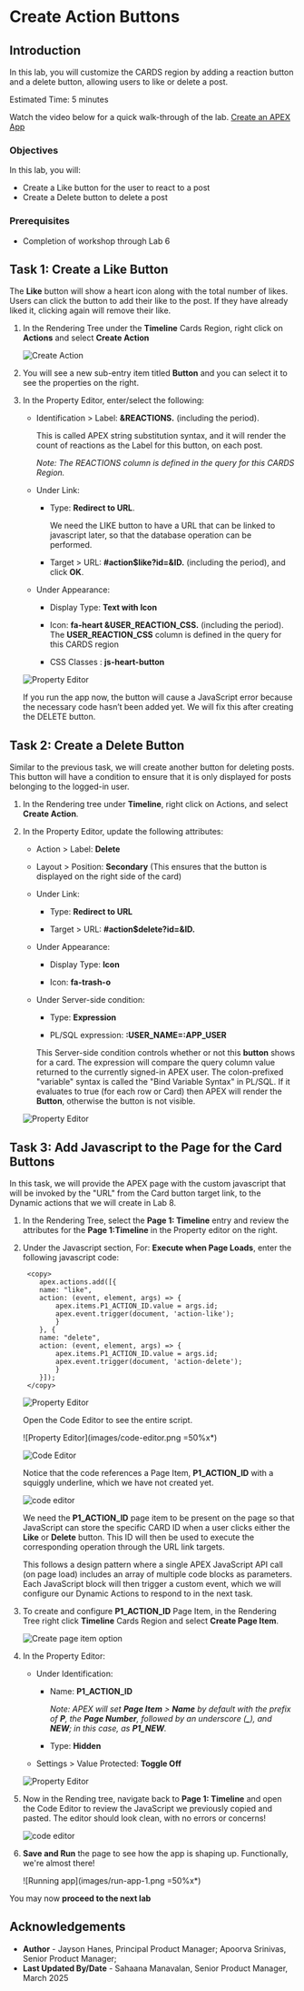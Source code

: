 # Create Action Buttons

## Introduction

In this lab, you will customize the CARDS region by adding a reaction button and a delete button, allowing users to like or delete a post.

Estimated Time: 5 minutes

Watch the video below for a quick walk-through of the lab.
[Create an APEX App](videohub:1_53khevkr)

### Objectives

In this lab, you will:

- Create a Like button for the user to react to a post
- Create a Delete button to delete a post

### Prerequisites

- Completion of workshop through Lab 6

## Task 1: Create a Like Button

The **Like** button will show a heart icon along with the total number of likes. Users can click the button to add their like to the post. If they have already liked it, clicking again will remove their like.

1. In the Rendering Tree under the **Timeline** Cards Region, right click on **Actions** and select **Create Action**

    ![Create Action](images/create-action-s.png)

2. You will see a new sub-entry item titled **Button** and you can select it to see the properties on the right.

3. In the Property Editor, enter/select the following:

    - Identification > Label: **&REACTIONS.** (including the period).

        This is called APEX string substitution syntax, and it will render the count of reactions as the Label for this button, on each post.

        *Note: The REACTIONS column is defined in the query for this CARDS Region.*

    - Under Link:
        - Type: **Redirect to URL**.

            We need the LIKE button to have a URL that can be linked to javascript later, so that the database operation can be performed.

        - Target > URL: **#action$like?id=&ID.** (including the period), and click **OK**.

    - Under Appearance:

        - Display Type: **Text with Icon**

        - Icon: **fa-heart &USER\_REACTION\_CSS.** (including the period). The **USER\_REACTION\_CSS** column is defined in the query for this CARDS region

        - CSS Classes : **js-heart-button**

    ![Property Editor](images/button-properties.png)

    If you run the app now, the button will cause a JavaScript error because the necessary code hasn’t been added yet. We will fix this after creating the DELETE button.

## Task 2: Create a Delete Button

Similar to the previous task, we will create another button for deleting posts. This button will have a condition to ensure that it is only displayed for posts belonging to the logged-in user.

1. In the Rendering tree under **Timeline**, right click on Actions, and select **Create Action**.

2. In the Property Editor, update the following attributes:

    - Action > Label: **Delete**

    - Layout > Position: **Secondary** (This ensures that the button is displayed on the right side of the card)

    - Under Link:
        - Type: **Redirect to URL**

        - Target > URL: **#action$delete?id=&ID.**

    - Under Appearance:

        - Display Type: **Icon**

        - Icon: **fa-trash-o**

    - Under Server-side condition:

        - Type: **Expression**

        - PL/SQL expression: **:USER\_NAME=:APP\_USER**

        This Server-side condition controls whether or not this **button** shows for a card. The expression will compare the query column value returned to the currently signed-in APEX user. The colon-prefixed "variable" syntax is called the "Bind Variable Syntax" in PL/SQL. If it evaluates to true (for each row or Card) then APEX will render the **Button**, otherwise the button is not visible.

    ![Property Editor](images/button-action1.png)

## Task 3: Add Javascript to the Page for the Card Buttons

In this task, we will provide the APEX page with the custom javascript that will be invoked by the "URL" from the Card button target link, to the Dynamic actions that we will create in Lab 8.

1. In the Rendering Tree, select the **Page 1: Timeline** entry and review the attributes for the **Page 1:Timeline** in the Property editor on the right.

2. Under the Javascript section, For: **Execute when Page Loads**, enter the following javascript code:

    ```
     <copy>
        apex.actions.add([{
        name: "like",
        action: (event, element, args) => {
            apex.items.P1_ACTION_ID.value = args.id;
            apex.event.trigger(document, 'action-like');
            }
        }, {
        name: "delete",
        action: (event, element, args) => {
            apex.items.P1_ACTION_ID.value = args.id;
            apex.event.trigger(document, 'action-delete');
            }
        }]);
     </copy>
    ```

    ![Property Editor](images/js-code-1.png)

    Open the Code Editor to see the entire script.

    ![Property Editor](images/code-editor.png =50%x*)

    ![Code Editor](images/js-code-2.png)

    Notice that the code references a Page Item, **P1\_ACTION\_ID** with a squiggly underline, which we have not created yet.

    ![code editor](images/js-code-3.png)

    We need the **P1\_ACTION\_ID** page item to be present on the page so that JavaScript can store the specific CARD ID when a user clicks either the **Like** or **Delete** button. This ID will then be used to execute the corresponding operation through the URL link targets.

    This follows a design pattern where a single APEX JavaScript API call (on page load) includes an array of multiple code blocks as parameters. Each JavaScript block will then trigger a custom event, which we will configure our Dynamic Actions to respond to in the next task.

3. To create and configure **P1\_ACTION\_ID** Page Item, in the Rendering Tree right click **Timeline** Cards Region and select **Create Page Item**.

    ![Create page item option](images/create-page-item4.png " ")

4. In the Property Editor:

     - Under Identification:
          - Name: **P1\_ACTION\_ID**

            *Note: APEX will set **Page Item** > **Name** by default with the prefix of **P**, the **Page Number**, followed by an underscore (**_**), and **NEW**; in this case, as **P1_NEW**.*

          - Type: **Hidden**

     - Settings > Value Protected: **Toggle Off**

    ![Property Editor](images/value-protected1.png " ")

5. Now in the Rending tree, navigate back to **Page 1: Timeline** and open the Code Editor to review the JavaScript we previously copied and pasted. The editor should look clean, with no errors or concerns!

    ![code editor](images/code-editor-2.png " ")

6. **Save and Run** the page to see how the app is shaping up. Functionally, we're almost there!

    ![Running app](images/run-app-1.png =50%x*)

You may now **proceed to the next lab**

## Acknowledgements

- **Author** - Jayson Hanes, Principal Product Manager; Apoorva Srinivas, Senior Product Manager;
- **Last Updated By/Date** - Sahaana Manavalan, Senior Product Manager, March 2025
